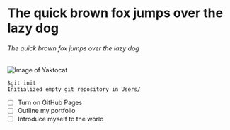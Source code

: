# The quick brown fox jumps over the lazy dog
###### The quick brown fox jumps over the lazy dog
![Image of Yaktocat](https://octodex.github.com/images/yaktocat.png)
```
$git init 
Initialized empty git repository in Users/
```

- [ ] Turn on GitHub Pages
- [ ] Outline my portfolio
- [ ] Introduce myself to the world
